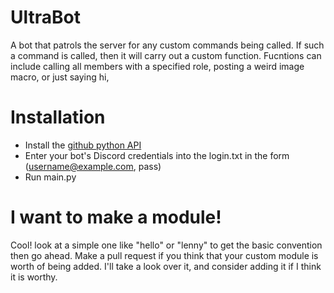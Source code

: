 # UltraBot

A bot that patrols the server for any custom commands being called. If such a command is called, then it will carry out a custom function. Fucntions can include calling all members with a specified role, posting a weird image macro, or just saying hi,

# Installation

- Install the [github python API](https://github.com/Rapptz/discord.py)
- Enter your bot's Discord credentials into the login.txt in the form (username@example.com, pass)
- Run main.py

# I want to make a module!

Cool! look at a simple one like "hello" or "lenny" to get the basic convention then go ahead. Make a pull request if you think that your custom module is worth of being added. I'll take a look over it, and consider adding it if I think it is worthy.
